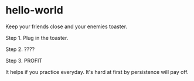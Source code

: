# hello-world
Keep your friends close and your enemies toaster.

Step 1. Plug in the toaster. <p>
Step 2. ???? <p>
Step 3. PROFIT<p>
<p>
It helps if you practice everyday. It's hard at first by persistence will pay off. 
